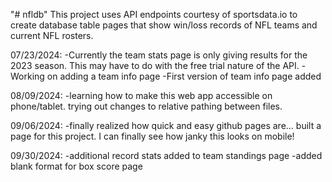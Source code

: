 "# nfldb"
This project uses API endpoints courtesy of sportsdata.io to create database table pages that show win/loss records of NFL teams and current NFL rosters.

07/23/2024:
-Currently the team stats page is only giving results for the 2023 season. This may have to do with the free trial nature of the API.
-Working on adding a team info page
-First version of team info page added

08/09/2024:
-learning how to make this web app accessible on phone/tablet. trying out changes to relative pathing between files.

09/06/2024:
-finally realized how quick and easy github pages are... built a page for this project. I can finally see how janky this looks on mobile!

09/30/2024:
-additional record stats added to team standings page
-added blank format for box score page

